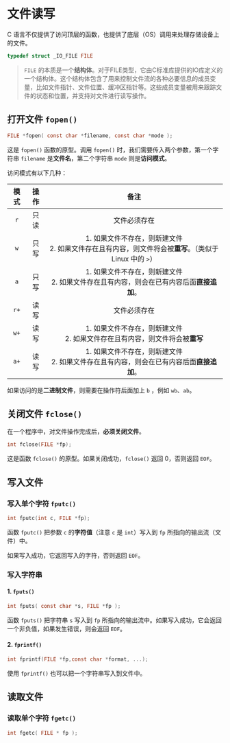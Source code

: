 # 文件读写
C 语言不仅提供了访问顶层的函数，也提供了底层（OS）调用来处理存储设备上的文件。

```c
typedef struct _IO_FILE FILE
```
> `FILE` 的本质是一个**结构体**。对于FILE类型，它由C标准库提供的IO库定义的一个结构体。这个结构体包含了用来控制文件流的各种必要信息的成员变量，比如文件指针、文件位置、缓冲区指针等。这些成员变量被用来跟踪文件的状态和位置，并支持对文件进行读写操作。

## 打开文件 `fopen()`
```c
FILE *fopen( const char *filename, const char *mode );
```
这是 `fopen()` 函数的原型。调用 `fopen()` 时，我们需要传入两个参数，第一个字符串 `filename` 是**文件名**，第二个字符串 `mode` 则是**访问模式**。

访问模式有以下几种：

模式|操作|备注
:-:|:-:|:-:
`r`|只读|文件必须存在
`w`|只写|1. 如果文件不存在，则新建文件<br>2. 如果文件存在且有内容，则文件将会被**重写**。（类似于 Linux 中的 `>`）
`a`|只写|1. 如果文件不存在，则新建文件<br>2. 如果文件存在且有内容，则会在已有内容后面**直接追加**。
`r+`|读写|文件必须存在
`w+`|读写|1. 如果文件不存在，则新建文件<br>2. 如果文件存在且有内容，则文件将会被**重写**
`a+`|读写|1. 如果文件不存在，则新建文件<br>2. 如果文件存在且有内容，则会在已有内容后面**直接追加**。

如果访问的是**二进制文件**，则需要在操作符后面加上 `b` ，例如 `wb`、`ab`。

## 关闭文件 `fclose()`
在一个程序中，对文件操作完成后，**必须关闭文件**。

```c
int fclose(FILE *fp);
```

这是函数 `fclose()` 的原型。如果关闭成功，`fclose()` 返回 $0$，否则返回 `EOF`。

## 写入文件
### 写入单个字符 `fputc()`
```c
int fputc(int c, FILE *fp);
```

函数 `fputc()` 把参数 `c` 的**字符值**（注意 `c` 是 `int`）写入到 `fp` 所指向的输出流（文件）中。

如果写入成功，它返回写入的字符，否则返回 `EOF`。

### 写入字符串
#### 1. `fputs()`
```c
int fputs( const char *s, FILE *fp );
```
函数 `fputs()` 把字符串 `s` 写入到 `fp` 所指向的输出流中。如果写入成功，它会返回一个非负值，如果发生错误，则会返回 `EOF`。

#### 2. `fprintf()`
```c
int fprintf(FILE *fp,const char *format, ...);
```
使用 `fprintf()` 也可以把一个字符串写入到文件中。

## 读取文件
### 读取单个字符 `fgetc()`
```c
int fgetc( FILE * fp );
```
